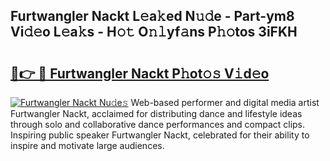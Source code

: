 ## Furtwangler Nackt L𝚎a𝚔ed N𝚞𝚍e - Part-ym8 Vi𝚍𝚎o L𝚎a𝚔s - H𝚘𝚝 O𝚗𝚕yf𝚊ns P𝚑𝚘tos 3iFKH

# <h2><a href="http://kf37yg2.oniu.top/?m=Furtwangler+Nackt">🔗👉 🔴 Furtwangler Nackt P𝚑ot𝚘𝚜 V𝚒d𝚎o</a></h2>

[![Furtwangler Nackt Nu𝚍e𝚜](https://i.imgur.com/0qMVB7G.gif)](http://kf37yg2.oniu.top/?m=Furtwangler+Nackt)
Web-based performer and digital media artist Furtwangler Nackt, acclaimed for distributing dance and lifestyle ideas through solo and collaborative dance performances and compact clips. Inspiring public speaker Furtwangler Nackt, celebrated for their ability to inspire and motivate large audiences.  
